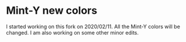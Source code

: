 # Mint-Y new colors
I started working on this fork on 2020/02/11.
All the Mint-Y colors will be changed.
I am also working on some other minor edits.
